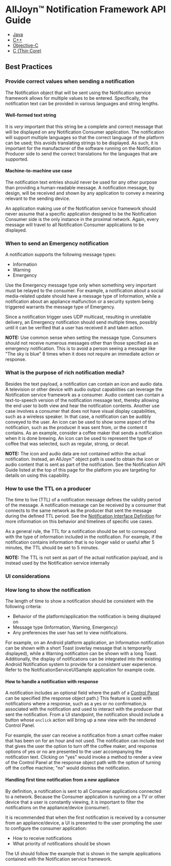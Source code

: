 # AllJoyn&trade; Notification Framework API Guide

* [Java][notif-java]
* [C++][notif-cpp]
* [Objective-C][notif-objc]
* [C (Thin Core)][notif-c-thin]


## Best Practices

### Provide correct values when sending a notification

The Notification object that will be sent using the Notification
service framework allows for multiple values to be entered.
Specifically, the notification text can be provided in various
languages and string lengths.

#### Well-formed text string

It is *very* important that this string be a complete and
correct message that will be displayed on any Notification
Consumer application. The notification will support multiple
languages so that the correct language of the platform can
be used; this avoids translating strings to be displayed.
As such, it is important for the manufacturer of the software
running on the Notification Producer side to send the correct
translations for the languages that are supported.

#### Machine-to-machine use case

The notification text entries should never be used for any
other purpose than providing a human-readable message.
A notification message, by design, will be received and
shown by any application to convey a meaning relevant to the
sending device.

An application making use of the Notification service framework
should never assume that a specific application designed to be
the Notification Consumer side is the only instance in the
proximal network. Again, every message will travel to all
Notification Consumer applications to be displayed.

### When to send an Emergency notification

A notification supports the following message types:

* Information
* Warning
* Emergency

Use the Emergency message type only when something very important
must be relayed to the consumer. For example, a notification
about a social media-related update should have a message type
of Information, while a notification about an appliance malfunction
or a security system being triggered warrants the message type of Emergency.

Since a notification trigger uses UDP multicast, resulting in
unreliable delivery, an Emergency notification should send
multiple times, possibly until it can be verified that a user
has received it and taken action.

**NOTE:** Use common sense when setting the message type. Consumers
should not receive numerous messages other than those specified
as an emergency notification. This is to avoid a person seeing
a message like "The sky is blue" 8 times when it does not
require an immediate action or response.

### What is the purpose of rich notification media?

Besides the text payload, a notification can contain an icon
and audio data. A television or other device with audio output
capabilities can leverage the Notification service framework
as a consumer. Audio content can contain a text-to-speech
version of the notification message text, thereby allowing
the end user to both view and hear the notification contents.
Another use case involves a consumer that does not have visual
display capabilities, such as a wireless speaker. In that case,
a notification can be audibly conveyed to the user. An icon
can be used to show some aspect of the notification, such as
the producer it was sent from, or the content it contains.
As an example, consider a coffee maker that sends a notification
when it is done brewing. An icon can be used to represent
the type of coffee that was selected, such as regular, strong, or decaf.

**NOTE:** The icon and audio data are not contained within the
actual notification. Instead, an AllJoyn&trade; object path is used
to obtain the icon or audio content that is sent as part of
the notification. See the Notification API Guide listed at
the top of this page for the platform you are targeting for
details on using this capability.

### How to use the TTL on a producer

The time to live (TTL) of a notification message defines the
validity period of the message. A notification message can
be received by a consumer that connects to the same network
as the producer that sent the message during the defined TTL
period. See the [Notification Interface Definition][notification-interface-definition]
for more information on this behavior and timelines of specific use cases.

As a general rule, the TTL for a notification should be set to correspond
with the type of information included in the notification. For example,
if the notification contains information that is no longer valid or
useful after 5 minutes, the TTL should be set to 5 minutes.

**NOTE:** The TTL is not sent as part of the actual notification
payload, and is instead used by the Notification service internally

### UI considerations

### How long to show the notification

The length of time to show a notification should be consistent
with the following criteria:

* Behavior of the platform/application the notification is
being displayed on
* Message type (Information, Warning, Emergency)
* Any preferences the user has set to view notifications.

For example, on an Android platform application, an Information
notification can be shown with a short Toast (overlay message
that is temporarily displayed), while a Warning notification
can be shown with a long Toast. Additionally, the display of
notifications can be integrated into the existing Android
Notification system to provide for a consistent user experience.
Refer to the NotificationServiceUISample application for example code.

#### How to handle a notification with response

A notification includes an optional field where the path of
a [Control Panel][controlpanel-learn-index] can be specified (the response object path.)
This feature is used with notifications where a response,
such as a yes or no confirmation,is associated with the notification
and used to interact with the producer that sent the notification.
From a UI standpoint, the notification should include a button whose
`onclick` action will bring up a new view with the rendered Control Panel.

For example, the user can receive a notification from a smart
coffee maker that has been on for an hour and not used. The
notification can include text that gives the user the option
to turn off the coffee maker, and response options of yes
or no are presented to the user accompanying the notification
text. Clicking on "yes" would invoke a method to render a view
of the Control Panel at the response object path with the option of
turning off the coffee machine; "no" would dismiss
the notification.

#### Handling first time notification from a new appliance

By definition, a notification is sent to all Consumer applications
connected to a network. Because the Consumer application is running
on a TV or other device that a user is constantly viewing, it is
important to filter the notifications on the appliance/device (consumer).

It is recommended that when the first notification is received
by a consumer from an appliance/device, a UI is presented to
the user prompting the user to configure the consumer application:

* How to receive notifications
* What priority of notifications should be shown

The UI should follow the example that is shown in the sample
applications contained with the Notification service framework.



[notif-java]: /develop/api-guide/notification/java
[notif-cpp]: /develop/api-guide/notification/cpp
[notif-objc]: /develop/api-guide/notification/objc
[notif-c-thin]: /develop/api-guide/notification/c-thin
[notification-interface-definition]: /learn/base-services/notification/interface
[controlpanel-learn-index]: /learn/base-services/controlpanel/index
